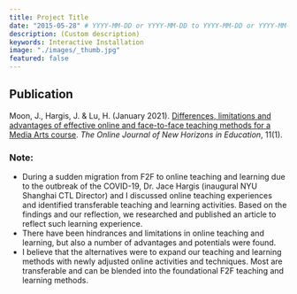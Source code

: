 ```yaml
---
title: Project Title
date: "2015-05-28" # YYYY-MM-DD or YYYY-MM-DD to YYYY-MM-DD or YYYY-MM-DD, YYYY-MM-DD, YYYY-MM-DD
description: (Custom description)
keywords: Interactive Installation
image: "./images/_thumb.jpg"
featured: false
---
```


## Publication

Moon, J., Hargis, J. & Lu, H. (January 2021). [Differences, limitations and advantages of effective online and face-to-face teaching methods for a Media Arts course](https://www.tojned.net/journals/tojned/articles/v11i01/v11i01-02.pdf). _The Online Journal of New Horizons in Education_, 11(1).

### Note:

- During a sudden migration from F2F to online teaching and learning due to the outbreak of the COVID-19, Dr. Jace Hargis (inaugural NYU Shanghai CTL Director) and I discussed online teaching experiences and identified transferable teaching and learning activities. Based on the findings and our reflection, we researched and published an article to reflect such learning experience.
- There have been hindrances and limitations in online teaching and learning, but also a number of advantages and potentials were found.
- I believe that the alternatives were to expand our teaching and learning methods with newly adjusted online activities and techniques. Most are transferable and can be blended into the foundational F2F teaching and learning methods.
